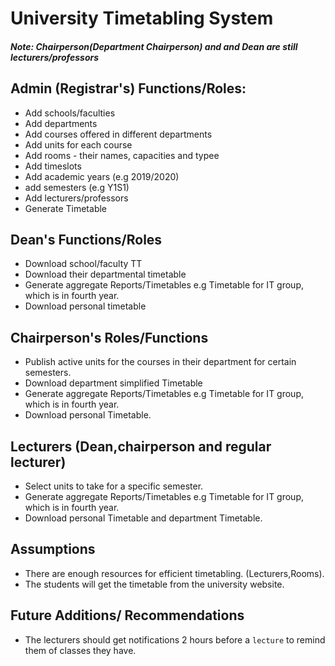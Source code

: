 # University Timetabling System

##### Note: Chairperson(Department Chairperson) and and Dean are still lecturers/professors

## Admin (Registrar's) Functions/Roles:

- Add schools/faculties
- Add departments
- Add courses offered in different departments
- Add units for each course
- Add rooms - their names, capacities and typee
- Add timeslots
- Add academic years (e.g 2019/2020)
- add semesters (e.g Y1S1)
- Add lecturers/professors
- Generate Timetable

## Dean's Functions/Roles

- Download school/faculty TT
- Download their departmental timetable
- Generate aggregate Reports/Timetables e.g Timetable for IT group, which is in fourth year.
- Download personal timetable

## Chairperson's Roles/Functions

- Publish active units for the courses in their department for certain semesters.
- Download department simplified Timetable
- Generate aggregate Reports/Timetables e.g Timetable for IT group, which is in fourth year.
- Download personal Timetable.

## Lecturers (Dean,chairperson and regular lecturer)

- Select units to take for a specific semester.
- Generate aggregate Reports/Timetables e.g Timetable for IT group, which is in fourth year.
- Download personal Timetable and department Timetable.

## Assumptions

- There are enough resources for efficient timetabling. (Lecturers,Rooms).
- The students will get the timetable from the university website.

## Future Additions/ Recommendations

- The lecturers should get notifications 2 hours before a `lecture` to remind them of classes they have.
